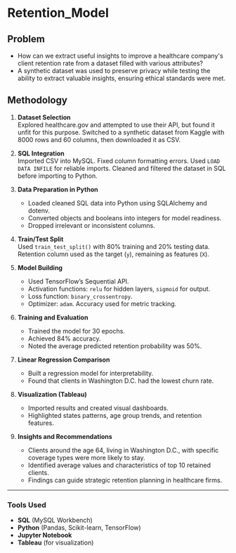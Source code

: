 # Retention_Model

## Problem

- How can we extract useful insights to improve a healthcare company's client retention rate from a dataset filled with various attributes?
- A synthetic dataset was used to preserve privacy while testing the ability to extract valuable insights, ensuring ethical standards were met.

## Methodology

1. **Dataset Selection**  
   Explored healthcare.gov and attempted to use their API, but found it unfit for this purpose. Switched to a synthetic dataset from Kaggle with 8000 rows and 60 columns, then downloaded it as CSV.

2. **SQL Integration**  
   Imported CSV into MySQL. Fixed column formatting errors. Used `LOAD DATA INFILE` for reliable imports. Cleaned and filtered the dataset in SQL before importing to Python.

3. **Data Preparation in Python**  
   - Loaded cleaned SQL data into Python using SQLAlchemy and dotenv.
   - Converted objects and booleans into integers for model readiness.
   - Dropped irrelevant or inconsistent columns.

4. **Train/Test Split**  
   Used `train_test_split()` with 80% training and 20% testing data. Retention column used as the target (`y`), remaining as features (`X`).

5. **Model Building**  
   - Used TensorFlow’s Sequential API.  
   - Activation functions: `relu` for hidden layers, `sigmoid` for output.  
   - Loss function: `binary_crossentropy`.  
   - Optimizer: `adam`. Accuracy used for metric tracking.

6. **Training and Evaluation**  
   - Trained the model for 30 epochs.
   - Achieved 84% accuracy.  
   - Noted the average predicted retention probability was 50%.

7. **Linear Regression Comparison**  
   - Built a regression model for interpretability.  
   - Found that clients in Washington D.C. had the lowest churn rate.

8. **Visualization (Tableau)**  
   - Imported results and created visual dashboards.
   - Highlighted states patterns, age group trends, and retention features.

9. **Insights and Recommendations**  
   - Clients around the age 64, living in Washington D.C., with specific coverage types were more likely to stay.
   - Identified average values and characteristics of top 10 retained clients.
   - Findings can guide strategic retention planning in healthcare firms.

---

### Tools Used

- **SQL** (MySQL Workbench)
- **Python** (Pandas, Scikit-learn, TensorFlow)
- **Jupyter Notebook**
- **Tableau** (for visualization)

